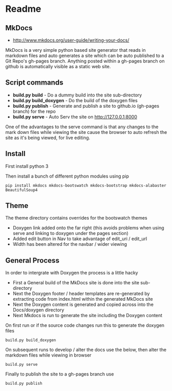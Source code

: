 # Readme

## MkDocs

  * http://www.mkdocs.org/user-guide/writing-your-docs/

MkDocs is a very simple python based site generator that reads in markdown files and auto generates a site
which can be auto published to a Git Repo's gh-pages branch.
Anything posted within a gh-pages branch on github is automatically visible as a static web site.

## Script commands

  * **build.py build** - Do a dummy build into the site sub-directory
  * **build.py build_doxygen** - Do the build of the doxygen files
  * **build.py publish** - Generate and publish a site to github.io (gh-pages branch) for the repo
  * **build.py serve** - Auto Serv the site on http://127.0.0.1:8000

One of the advantages to the serve command is that any changes to the mark down files while viewing the site
cause the browser to auto refresh the site as it's being viewed, for live editing.

## Install

First install python 3

Then install a bunch of different python modules using pip

```
pip install mkdocs mkdocs-bootswatch mkdocs-bootstrap mkdocs-alabaster BeautifulSoup4
```

## Theme

The theme directory contains overrides for the bootswatch themes

  * Doxygen link added onto the far right
    (this avoids problems when using serve and linking to doxygen under the pages section)
  * Added edit button in Nav to take advantage of edit_uri / edit_url
  * Width has been altered for the navbar / wider viewing

## General Process

In order to intergrate with Doxygen the process is a little hacky

  * First a General build of the MkDocs site is done into the site sub-directory
  * Next the Doxygen footer / header templates are re-generated by extracting code from index.html within the generated MkDocs site
  * Next the Doxygen content is generated and copied across into the Docs/doxygen directory
  * Next Mkdocs is run to generate the site including the Doxygen content

On first run or if the source code changes run this to generate the doxygen files
```
build.py build_doxygen
```

On subsequent runs to develop / alter the docs use the below, then alter the markdown files while viewing in browser
```
build.py serve
```

Finally to publish the site to a gh-pages branch use
```
build.py publish
```

